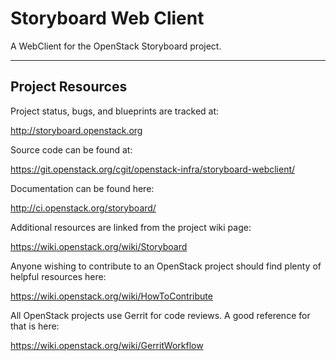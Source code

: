 Storyboard Web Client
=====================

A WebClient for the OpenStack Storyboard project.


-----------------
Project Resources
-----------------

Project status, bugs, and blueprints are tracked at:

  http://storyboard.openstack.org

Source code can be found at:

  https://git.openstack.org/cgit/openstack-infra/storyboard-webclient/

Documentation can be found here:

  http://ci.openstack.org/storyboard/

Additional resources are linked from the project wiki page:

  https://wiki.openstack.org/wiki/Storyboard

Anyone wishing to contribute to an OpenStack project should
find plenty of helpful resources here:

  https://wiki.openstack.org/wiki/HowToContribute

All OpenStack projects use Gerrit for code reviews.
A good reference for that is here:

  https://wiki.openstack.org/wiki/GerritWorkflow
